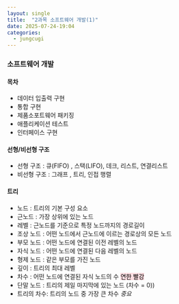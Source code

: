 ```yaml
---
layout: single
title:  "2과목 소프트웨어 개발(1)"
date: 2025-07-24-19:04 
categories:
  - jungcugi
---
```


### 소프트웨어 개발

#### 목차

- 데이터 입출력 구현
- 통합 구현
- 제품소포트웨어 패키징
- 애플리케이션 테스트
- 인터페이스 구현


#### 선형/비선형 구조

- 선형 구조 : 큐(FIFO) , 스택(LIFO), 데크, 리스트, 연결리스트
- 비선형 구조 : 그래프 , 트리, 인접 행렬

#### 트리

- 노드       : 트리의 기본 구성 요소
- 근노드     : 가장 상위에 있는 노드
- 레벨       : 근노드를 기준으로 특정 노드까지의 경로길이
- 조상 노드  : 어떤 노드에서 근노드에 이르는 경로상의 모든 노드
- 부모 노드  : 어떤 노드에 연결된 이전 레벨의 노드
- 자식 노드  : 어떤 노드에 연결된 다음 레벨의 노드
- 형제 노드  : 같은 부모를 가진 노드
- 깊이       : 트리의 최대 레벨
- 차수       : 어떤 노드에 연결된 자식 노드의 수    <mark style='background-color: #ffdce0'> 연한 빨강 </mark>
- 단말 노드  : 트리의 제일 마지막에 있는 노드 (차수 = 0))
- 트리의 차수: 트리의 노드 중 가장 큰 차수  *중요*

